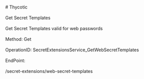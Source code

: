<br>#     Thycotic</br>
<br>Get Secret Templates</br>
<br>Get Secret Templates valid for web passwords</br>
<br>Method: Get</br>
<br>OperationID: SecretExtensionsService_GetWebSecretTemplates</br>
<br>EndPoint:</br>
<br>/secret-extensions/web-secret-templates</br>
